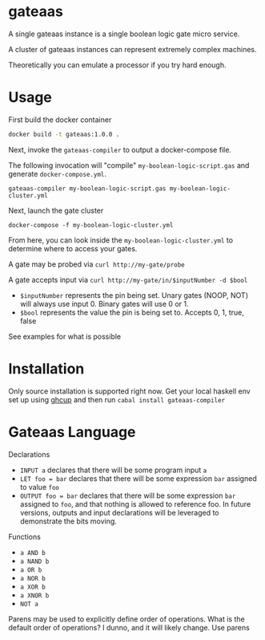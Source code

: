 # gateaas

A single gateaas instance is a single boolean logic gate micro service.

A cluster of gateaas instances can represent extremely complex machines. 

Theoretically you can emulate a processor if you try hard enough.

# Usage

First build the docker container

```sh
docker build -t gateaas:1.0.0 .
```

Next, invoke the `gateaas-compiler` to output a docker-compose file.

The following invocation will "compile" `my-boolean-logic-script.gas` and generate `docker-compose.yml`.

```
gateaas-compiler my-boolean-logic-script.gas my-boolean-logic-cluster.yml
```

Next, launch the gate cluster

```
docker-compose -f my-boolean-logic-cluster.yml
```

From here, you can look inside the `my-boolean-logic-cluster.yml` to determine where to access your gates.

A gate may be probed via `curl http://my-gate/probe`

A gate accepts input via `curl http://my-gate/in/$inputNumber -d $bool` 
* `$inputNumber` represents the pin being set.  Unary gates (NOOP, NOT) will always use input 0. Binary gates will use 0 or 1.
* `$bool` represents the value the pin is being set to.  Accepts 0, 1, true, false

See examples for what is possible

# Installation

Only source installation is supported right now.  Get your local haskell env set up using [ghcup](https://www.haskell.org/ghcup/) and then run `cabal install gateaas-compiler`

# Gateaas Language

Declarations
  * `INPUT a` declares that there will be some program input `a`
  * `LET foo = bar` declares that there will be some expression `bar` assigned to value `foo`
  * `OUTPUT foo = bar` declares that there will be some expression `bar` assigned to `foo`, and that nothing is allowed to reference foo.
    In future versions, outputs and input declarations will be leveraged to demonstrate the bits moving.

Functions
  * `a AND b`
  * `a NAND b`
  * `a OR b`
  * `a NOR b`
  * `a XOR b`
  * `a XNOR b`
  * `NOT a`

Parens may be used to explicitly define order of operations.
What is the default order of operations? I dunno, and it will likely change. Use parens
